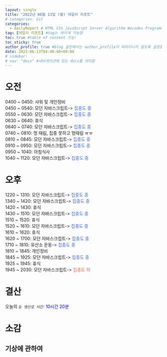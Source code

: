 ```yaml
---
layout: single
title: "2022년 06월 13일 (월) 데일리 리포트"  
# categories: Git
categories:
  - dailyReport # HTML CSS JavaScript Server Algorithm Wecodes Programmers CS Github Blog
tag: [데일리 리포트] #tag는 여러개 가능함
toc: true #table of content 기능!
toc_sticky: true
author_profile: true #blog 글안에서는 author_profile이 따라다니지 않도록 설정함
date: 2022-06-13T04:40:00+09:00
# sidebar:
# nav: "docs" #네비게이션에 있는 docs를 의미함
---
```

# 오전
0400 ~ 0450: 샤워 및 개인정비  
0450 ~ 0540: 모던 자바스크립트-> <span style="color:royalblue">집중도 중</span>  
0550 ~ 0630: 모던 자바스크립트-> <span style="color:royalblue">집중도 중</span>  
0630 ~ 0640: 휴식  
0640 ~ 0740: 모던 자바스크립트-> <span style="color:royalblue">집중도 중</span>  
0740 ~ 0810: 멍 때림, 집중 못하고 멍때림 ㅠㅠ  
0810 ~ 0845: 모던 자바스크립트-> <span style="color:royalblue">집중도 중</span>  
0910 ~ 0950: 모던 자바스크립트-> <span style="color:royalblue">집중도 중</span>  
0950 ~ 1040: 아침식사  
1040 ~ 1120: 모던 자바스크립트-> <span style="color:royalblue">집중도 중</span>  

# 오후
1220 ~ 1310: 모던 자바스크립트-> <span style="color:royalblue">집중도 중</span>  
1340 ~ 1420: 모던 자바스크립트-> <span style="color:royalblue">집중도 중</span>  
1420 ~ 1430: 휴식  
1430 ~ 1510: 모던 자바스크립트-> <span style="color:royalblue">집중도 중</span>  
1510 ~ 1520: 휴식  
1520 ~ 1610: 모던 자바스크립트-> <span style="color:royalblue">집중도 중</span>  
1610 ~ 1620: 휴식  
1620 ~ 1700: 모던 자바스크립트-> <span style="color:royalblue">집중도 중</span>  
1710 ~ 1810: 유산소 운동-> <span style="color:royalblue">집중도 중</span>  
1810 ~ 1845: 개인정비  
1845 ~ 1925: 모던 자바스크립트-> <span style="color:royalblue">집중도 중</span>  
1925 ~ 1945: 휴식  
1945 ~ 2030: 모던 자바스크립트-> <span style="color:tomato">집중도 하</span>  

# 결산
<!-- 어제의 `수면`: <span style="color:purple">6시간</span> -> <span style="color:blue">집중도 중</span>   -->
오늘의 `순 생산성 시간`: <span style="color:blue"> 10시간 20분</span>   

# 소감
## 기상에 관하여



<!-- <span style="color:royalblue"> -->

<!-- 메소드 위에 변수 선언, 메소드 안에 메소드, 메소드 끝나고 리턴 -->

<!-- ### 2. Link 넣기

```

유형 1: (설명어를 입력) : [gunhee's coding blog](https://gunhee-jeong.github.io/)
유형 2: (URL 자동연결) : <https://gunhee-jeong.github.io/> 
유형 3: (동일 파일 내 '문단으로 이동') : [1. Header로 이동](###-1-header)

```

유형 1: (설명어를 입력) : [gunhee's coding blog](https://gunhee-jeong.github.io/)
유형 2: (URL 자동연결) : <https://gunhee-jeong.github.io/>
유형 3: (동일 파일 내 '문단으로 이동') : [1. Header로 이동](#1-header)
유형 3의 방법

1. 특수문자를 제거
2. 스페이스는 -로 바꾸고
3. 대문자는 소문자로!
   그래서 ### 1. Header -> #1-header

## Link: [google][https://www.google.com/]

### 3. 수평선

```

---

```

---

### 4. 라인 바꾸기

```

스페이스바를 2번 눌러주면 다음칸으로
이동할 수 있어요!

```

---

스페이스바를 2번 눌러주면
다음칸으로 이동할 수 있어요!

### 5. list 만들기

```

1. 1번
2. 2번
3. 3번

- 순서없는 list
  - 순서없는 list
    - 순서없는 list

```

1. 1번
2. 2번
3. 3번

- 순서없는 list
  - 순서없는 list
    - 순서없는 list

---

### 6. font 관련

```

**진하게** -> 볼드
_기울여서_ -> 이탤릭체
~~취소선~~ -> 취소선

<ul>밑줄넣기</ul> -> 밑줄
<span style="color:red">빨간 글씨</span> -> 글자색
이것이 `인라인` 입니다 -> 인라인 코드
```

**진하게** -> 볼드
_기울여서_ -> 이탤릭체
~~취소선~~ -> 취소선
<u>밑줄넣기</u> -> 밑줄
<span style="color:red">빨간 글씨</span>
이것이 `인라인` 입니다 -> 인라인 코드

---

### 7. 인용구문

```
> coding
>
> > JavaScript
> >
> > > 내가 프짱!
```

> coding
>
> > JavaScript
> >
> > > 내가 프짱!

---

### 8. 이미지 삽입

```
유형1: ('사이즈를 조절' -> HTML 태그 사용) : <img src="https://gunhee-jeong.github.io/assets/images/blogLogo.png" width="300" height="200">
유형2: (이미지 삽입 후 -> 링크 걸기)
[![이미지](https://gunhee-jeong.github.io/assets/images/blogLogo/blogLogo.png)](https://gunhee-jeong.github.io/)
```

유형1: ('사이즈를 조절' -> HTML 태그 사용) : <img src="https://gunhee-jeong.github.io/assets/images/blogLogo.png" width="300" height="200">
유형2: (이미지 삽입 후 -> 링크 걸기)
[![이미지](https://gunhee-jeong.github.io/assets/images/blogLogo.png)](https://gunhee-jeong.github.io/)

### 9. 표 만들기

```
||국어|영어|
| :--- | ---: | :--: |
|건희 | 100점 | 100점
|철수 | 100점 | 100점
```

|      |  국어 | 영어  |
| :--- | ----: | :---: |
| 건희 | 100점 | 100점 |
| 철수 | 100점 | 100점 |

> - header를 넣고 싶은 경우 ---을 사용하고 :을 이용하여 정렬에 사용함!

### 10. 토글 만들기

```
<details>
<summary>여기를 누르세요</summary>
<div markdown="1">
숨겨진 내용
</div>
</details>
```

<details>
<summary>여기를 누르세요</summary>
<div markdown="1">
숨겨진 내용
</div>
</details> -->
